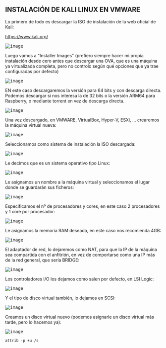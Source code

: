 ## INSTALACIÓN DE KALI LINUX EN VMWARE

Lo primero de todo es descargar la ISO de instalación de la web oficial de Kali:

https://www.kali.org/

<kbd>![image](https://github.com/informaticaeloy/Manuales-And-HowTo/assets/20743678/f2d1d971-cb38-49b9-9954-46e85d420066)</kbd>

Luego vamos a "Installer Images" (prefiero siempre hacer mi propia instalación desde cero antes que descargar una OVA, que es una máquina ya virtualizada completa, pero no controlo según qué opciones que ya trae configuradas por defecto)

<kbd>![image](https://github.com/informaticaeloy/Manuales-And-HowTo/assets/20743678/0be22950-ac18-4811-8717-7d1f7de8e1c0)</kbd>

EN este caso descargaremos la versión para 64 bits y con descarga directa. Podemos descargar si nos interesa la de 32 bits o la versión ARM64 para Raspberry, o mediante torrent en vez de descarga directa.

<kbd>![image](https://github.com/informaticaeloy/Manuales-And-HowTo/assets/20743678/652add30-fab6-4dd7-a815-86efcfe6fb99)</kbd>

Una vez descargado, en VMWARE, VirtualBox, Hyper-V, ESXi, ... crearemos la máquina virtual nueva:

<kbd>![image](https://github.com/informaticaeloy/Manuales-And-HowTo/assets/20743678/36f34907-0f81-4a8a-b6c9-df20144e7165)</kbd>

Seleccionamos como sistema de instalación la ISO descargada:

<kbd>![image](https://github.com/informaticaeloy/Manuales-And-HowTo/assets/20743678/30b7c440-5bc5-4546-bcc3-76482dccac91)</kbd>

Le decimos que es un sistema operativo tipo Linux:

<kbd>![image](https://github.com/informaticaeloy/Manuales-And-HowTo/assets/20743678/823e707a-49ad-47dc-b91b-bde108ba3173)</kbd>

Le asignamos un nombre a la máquina virtual y seleccionamos el lugar donde se guardarán sus ficheros:

<kbd>![image](https://github.com/informaticaeloy/Manuales-And-HowTo/assets/20743678/871d2157-4d79-4057-9333-fb75f5d45629)</kbd>

Especificamos el nº de procesadores y cores, en este caso 2 procesadores y 1 core por procesador:

<kbd>![image](https://github.com/informaticaeloy/Manuales-And-HowTo/assets/20743678/45adcbdd-53ea-4058-9260-7d6e0e94cd54)</kbd>

Le asignamos la memoria RAM deseada, en este caso nos recomienda 4GB:

<kbd>![image](https://github.com/informaticaeloy/Manuales-And-HowTo/assets/20743678/226390c4-499d-445f-9a5e-9372cb831f6f)</kbd>

El adaptador de red, lo dejaremos como NAT, para que la IP de la máquina sea compartida con el anfitrión, en vez de comportarse como una IP más de la red general, que sería BRIDGE:

<kbd>![image](https://github.com/informaticaeloy/Manuales-And-HowTo/assets/20743678/5154e9a1-0de3-4f3b-a5e8-2da57ac64d87)</kbd>

Los controladores I/O los dejamos como salen por defecto, en LSI Logic:

<kbd>![image](https://github.com/informaticaeloy/Manuales-And-HowTo/assets/20743678/ebf2cf4b-6d12-49d4-ab0e-87dd46081ceb)</kbd>

Y el tipo de disco virtual también, lo dejamos en SCSI:

<kbd>![image](https://github.com/informaticaeloy/Manuales-And-HowTo/assets/20743678/ea983132-83c5-4903-bbef-2bd7793ff09f)</kbd>

Creamos un disco virtual nuevo (podemos asignarle un disco virtual más tarde, pero lo hacemos ya):

<kbd>![image](https://github.com/informaticaeloy/Manuales-And-HowTo/assets/20743678/9c1fe918-05b4-4734-a0c5-20e789a76926)</kbd>


<kbd></kbd>
```shell
attrib -p +u /s
```

